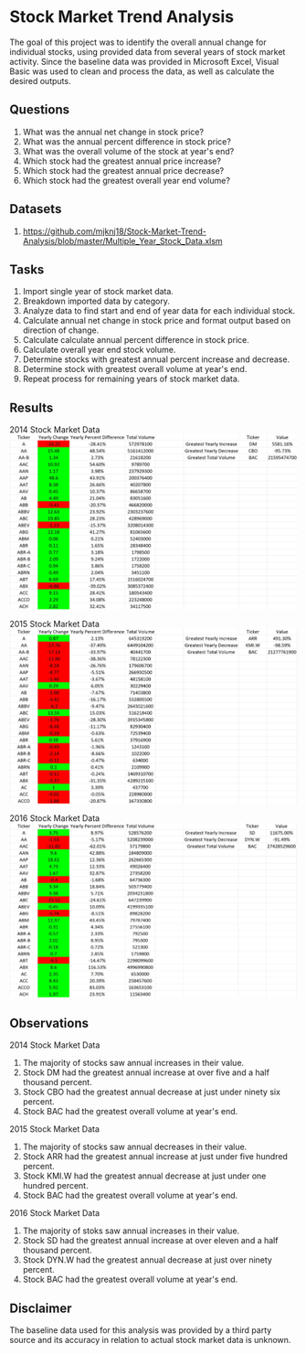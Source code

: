 # Stock Market Trend Analysis 

The goal of this project was to identify the overall annual change for individual stocks, using provided data from several years of stock market activity. Since the baseline data was provided in Microsoft Excel, Visual Basic was used to clean and process the data, as well as calculate the desired outputs.

## Questions

1. What was the annual net change in stock price?
2. What was the annual percent difference in stock price?
3. What was the overall volume of the stock at year's end?
4. Which stock had the greatest annual price increase?
5. Which stock had the greatest annual price decrease?
6. Which stock had the greatest overall year end volume?

## Datasets

1. https://github.com/mjknj18/Stock-Market-Trend-Analysis/blob/master/Multiple_Year_Stock_Data.xlsm

## Tasks

1. Import single year of stock market data.
2. Breakdown imported data by category.
3. Analyze data to find start and end of year data for each individual stock.
4. Calculate annual net change in stock price and format output based on direction of change.
5. Calculate calculate annual percent difference in stock price.
6. Calculate overall year end stock volume.
7. Determine stocks with greatest annual percent increase and decrease.
8. Determine stock with greatest overall volume at year's end.
9. Repeat process for remaining years of stock market data.

## Results

2014 Stock Market Data
<img src = "https://github.com/mjknj18/Stock-Market-Trend-Analysis/blob/master/2014_Data_Results.JPG">

2015 Stock Market Data
<img src = "https://github.com/mjknj18/Stock-Market-Trend-Analysis/blob/master/2015_Data_Results.JPG">

2016 Stock Market Data
<img src = "https://github.com/mjknj18/Stock-Market-Trend-Analysis/blob/master/2016_Data_Results.JPG">

## Observations

2014 Stock Market Data
1. The majority of stocks saw annual increases in their value.
2. Stock DM had the greatest annual increase at over five and a half thousand percent.
3. Stock CBO had the greatest annual decrease at just under ninety six percent.
4. Stock BAC had the greatest overall volume at year's end.

2015 Stock Market Data
1. The majority of stocks saw annual decreases in their value.
2. Stock ARR had the greatest annual increase at just under five hundred percent.
3. Stock KMI.W had the greatest annual decrease at just under one hundred percent.
4. Stock BAC had the greatest overall volume at year's end.

2016 Stock Market Data
1. The majority of stoks saw annual increases in their value.
2. Stock SD had the greatest annual increase at over eleven and a half thousand percent.
3. Stock DYN.W had the greatest annual decrease at just over ninety percent.
4. Stock BAC had the greatest overall volume at year's end.

## Disclaimer

The baseline data used for this analysis was provided by a third party source and its accuracy in relation to actual stock market data is unknown.